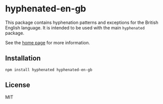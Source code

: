 # hyphenated-en-gb

This package contains hyphenation patterns and exceptions for the British
English language. It is intended to be used with the main `hyphenated` package.

See the [home page](https://github.com/sergeysolovev/hyphenated) for more
information.

## Installation

```shell
npm install hyphenated hyphenated-en-gb
```

## License

MIT

